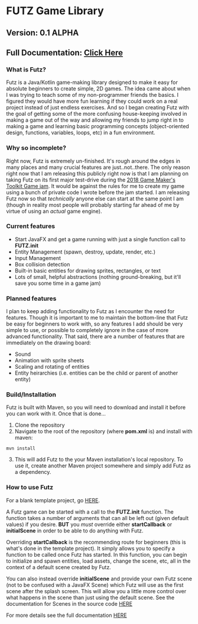 # FUTZ Game Library
## Version: 0.1 ALPHA

## Full Documentation: [Click Here](http://futz.camerontauxe.com/doc/futz/index.html)

### What is Futz?

Futz is a Java/Kotlin game-making library designed to make it easy for absolute beginners to create simple, 2D games. The idea came about when I was trying to teach some of my non-programmer friends the basics. I figured they would have more fun learning if they could work on a real project instead of just endless exercises. And so I began creating Futz with the goal of getting some of the more confusing house-keeping involved in making a game out of the way and allowing my friends to jump right in to making a game and learning basic programming concepts (object-oriented design, functions, variables, loops, etc) in a fun environment.

### Why so incomplete?

Right now, Futz is extremely un-finished. It's rough around the edges in many places and many crucial features are just..not..there. The only reason right now that I am releasing this publicly right now is that I am planning on taking Futz on its first major test-drive during the [2018 Game Maker's Toolkit Game jam](https://itch.io/jam/gmtk-2018). It would be against the rules for me to create my game using a bunch of private code I wrote before the jam started. I am releasing Futz now so that *technically* anyone else can start at the same point I am (though in reality most people will probably starting far ahead of me by virtue of using an *actual* game engine).

### Current features

* Start JavaFX and get a game running with just a single function call to **FUTZ.init**
* Entity Management (spawn, destroy, update, render, etc.)
* Input Management
* Box collision detection
* Built-in basic entities for drawing sprites, rectangles, or text
* Lots of small, helpful abstractions (nothing ground-breaking, but it'll save you some time in a game jam)

### Planned features

I plan to keep adding functionality to Futz as I encounter the need for features. Though it is important to me to maintain the bottom-line that Futz be easy for beginners to work with, so any features I add should be very simple to use, or possible to completely ignore in the case of more advanced functionality. That said, there are a number of features that are immediately on the drawing board:

* Sound
* Animation with sprite sheets
* Scaling and rotating of entities
* Entity heirarchies (i.e. entities can be the child or parent of another entity)

### Build/Installation

Futz is built with Maven, so you will need to download and install it before you can work with it. Once that is done...

1. Clone the repository
2. Navigate to the root of the repository (where **pom.xml** is) and install with maven:

```
mvn install
```
3. This will add Futz to the your Maven installation's local repository. To use it, create another Maven project somewhere and simply add Futz as a dependency.

### How to use Futz

For a blank template project, go [HERE](https://github.com/camtauxe/futz-blank-project).

A Futz game can be started with a call to the **FUTZ.init** function. The function takes a number of arguments that can all be left out (given default values) if you desire. **BUT** you *must* override either **startCallback** or **initialScene** in order to be able to do anything with Futz.

Overriding **startCallback** is the recommending route for beginners (this is what's done in the template project). It simply allows you to specify a function to be called once Futz has started. In this function, you can begin to initialize and spawn entities, load assets, change the scene, etc, all in the context of a default scene created by Futz.

You can also instead override **initialScene** and provide your own Futz scene (not to be confused with a JavaFX Scene) which Futz will use as the first scene after the splash screen. This will allow you a little more control over what happens in the scene than just using the default scene. See the documentation for Scenes in the source code [HERE](src/main/kotlin/Scene.kt)
  
For more details see the full documentation [HERE](http://futz.camerontauxe.com/doc/futz/index.html)
